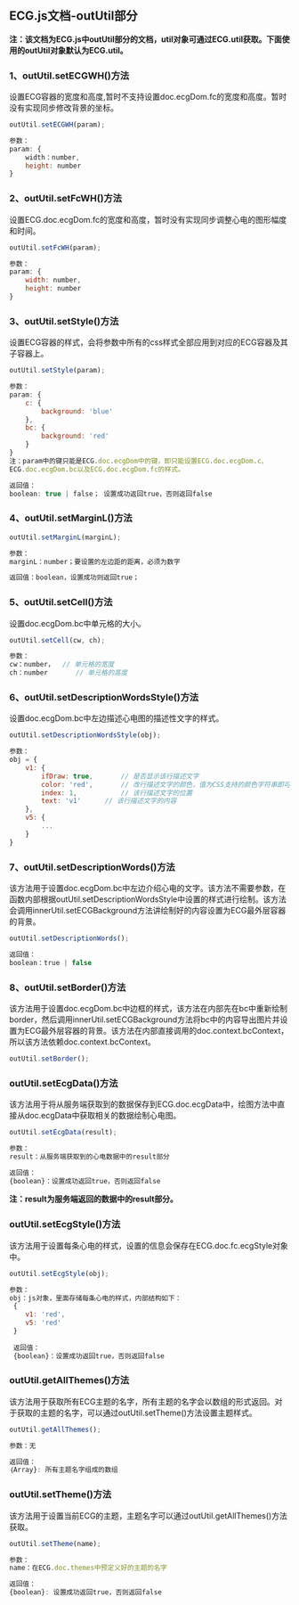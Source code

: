 <h2>ECG.js文档-outUtil部分</h2>

**注：该文档为ECG.js中outUtil部分的文档，util对象可通过ECG.util获取。下面使用的outUtil对象默认为ECG.util。**

<h3>1、outUtil.setECGWH()方法</h3>

设置ECG容器的宽度和高度,暂时不支持设置doc.ecgDom.fc的宽度和高度。暂时没有实现同步修改背景的坐标。

```javascript
outUtil.setECGWH(param);

参数：
param: {
	width：number,
	height: number
}
```

<h3>2、outUtil.setFcWH()方法</h3>

设置ECG.doc.ecgDom.fc的宽度和高度，暂时没有实现同步调整心电的图形幅度和时间。

```javascript
outUtil.setFcWH(param);

参数：
param: {
	width: number,
	height: number
}
```

<h3>3、outUtil.setStyle()方法</h3>

设置ECG容器的样式，会将参数中所有的css样式全部应用到对应的ECG容器及其子容器上。

```javascript
outUtil.setStyle(param);

参数：
param: {
	c: {
		background: 'blue'
	},
	bc: {
		background: 'red'
	}
}
注：param中的键只能是ECG.doc.ecgDom中的键，即只能设置ECG.doc.ecgDom.c、
ECG.doc.ecgDom.bc以及ECG.doc.ecgDom.fc的样式。

返回值：
boolean: true | false； 设置成功返回true，否则返回false
```

<h3>4、outUtil.setMarginL()方法</h3>

```javascript
outUtil.setMarginL(marginL);

参数：
marginL：number；要设置的左边距的距离，必须为数字

返回值：boolean，设置成功则返回true；
```

<h3>5、outUtil.setCell()方法</h3>

设置doc.ecgDom.bc中单元格的大小。

```javascript
outUtil.setCell(cw, ch);

参数：
cw：number，	// 单元格的宽度
ch：number		// 单元格的高度
```

<h3>6、outUtil.setDescriptionWordsStyle()方法</h3>

设置doc.ecgDom.bc中左边描述心电图的描述性文字的样式。

```javascript
outUtil.setDescriptionWordsStyle(obj);

参数：
obj = {
	v1: {
		ifDraw: true,		// 是否显示该行描述文字
		color: 'red',		// 改行描述文字的颜色，值为CSS支持的颜色字符串即可
		index: 1,			// 该行描述文字的位置
		text: 'v1'		// 该行描述文字的内容
	},
	v5: {
		...
	}
}
```

<h3>7、outUtil.setDescriptionWords()方法</h3>

该方法用于设置doc.ecgDom.bc中左边介绍心电的文字。该方法不需要参数，在函数内部根据outUtil.setDescriptionWordsStyle中设置的样式进行绘制。该方法会调用innerUtil.setECGBackground方法讲绘制好的内容设置为ECG最外层容器的背景。

```javascript
outUtil.setDescriptionWords();

返回值：
boolean：true | false
```

<h3>8、outUtil.setBorder()方法</h3>

该方法用于设置doc.ecgDom.bc中边框的样式，该方法在内部先在bc中重新绘制border，然后调用innerUtil.setECGBackground方法将bc中的内容导出图片并设置为ECG最外层容器的背景。该方法在内部直接调用的doc.context.bcContext，所以该方法依赖doc.context.bcContext。

```javascript
outUtil.setBorder();
```

### outUtil.setEcgData()方法

该方法用于将从服务端获取到的数据保存到ECG.doc.ecgData中，绘图方法中直接从doc.ecgData中获取相关的数据绘制心电图。

```javascript
outUtil.setEcgData(result);

参数：
result：从服务端获取到的心电数据中的result部分

返回值：
{boolean}：设置成功返回true，否则返回false
```

**注：result为服务端返回的数据中的result部分。**

### outUtil.setEcgStyle()方法

该方法用于设置每条心电的样式，设置的信息会保存在ECG.doc.fc.ecgStyle对象中。

```javascript
outUtil.setEcgStyle(obj);

参数：
obj：js对象，里面存储每条心电的样式，内部结构如下：
 {
 	v1: 'red',
 	v5: 'red'
 }
 
 返回值：
 {boolean}：设置成功返回true，否则返回false
```

### outUtil.getAllThemes()方法

该方法用于获取所有ECG主题的名字，所有主题的名字会以数组的形式返回。对于获取的主题的名字，可以通过outUtil.setTheme()方法设置主题样式。

```javascript
outUtil.getAllThemes();

参数：无

返回值：
｛Array}: 所有主题名字组成的数组
```

### outUtil.setTheme()方法

该方法用于设置当前ECG的主题，主题名字可以通过outUtil.getAllThemes()方法获取。

```javascript
outUtil.setTheme(name);

参数：
name：在ECG.doc.themes中预定义好的主题的名字

返回值：
{boolean}: 设置成功返回true，否则返回false
```